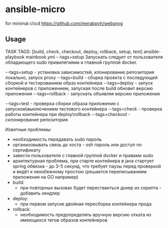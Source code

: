 # ansible-micro
for minimal ci\cd https://github.com/merabpyh/webprog

## Usage
TASK TAGS: [build, check, checkout, deploy, rollback, setup, test]
ansible-playbook mainbook.yml --tags=setup
Запускать следует от пользователя обладающего sudo привилегиями и главной группой docker.

--tags=setup - установка зависимостей, клонирование репозитория локально, запуск proxy
--tags=build - сборка проекта с последующей сборкой и тестированием образ контейнера
--tags=deploy - запуск контейнеров с приложением, запуская после build обновит версию приложения
--tags=rollback - запускать объявляя версию приложения

--tags=test - проверка сборки образа приложения с запуском\выключением тестового контейнера
--tags=check - проверка работы контейнера при deploy\rollback
--tags=checkout - склонирование репозитория

Изветные проблемы:
- необходимость передавать sudo пароль
- организовывать связь до хоста - ssh пароль или доступ по сертификату
- завести пользователя с главной группой docker и правами sudo
- архитектурная проблема, при старте контейнера в java стартует spring обвязка - до 3-5 секунд,
что требует паузы перед проверкой и ведёт к неизбежному простою (решается переписыванием приложения на GO например)
- build:
    - при повторных вызовах будет переставиться докер из скрипта - добавить хендлер
- deploy:
    - при первом запуске двойная пересборка контейнера прода
- rollback:
    - необходимость предопределять вручную версию отката из имеющихся тегов образов контейнеров
